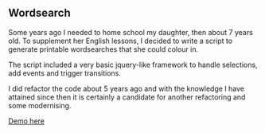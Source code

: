 ## Wordsearch
Some years ago I needed to home school my daughter, then about 7 years old. To supplement her English lessons, I decided to write a script to generate printable wordsearches that she could colour in.

The script included a very basic jquery-like framework to handle selections, add events and trigger transitions.

I did refactor the code about 5 years ago and with the knowledge I have attained since then it is certainly a candidate for another refactoring and some modernising.

[Demo here](https://rpgdigital.co.uk/development/wordsearch/index.html)